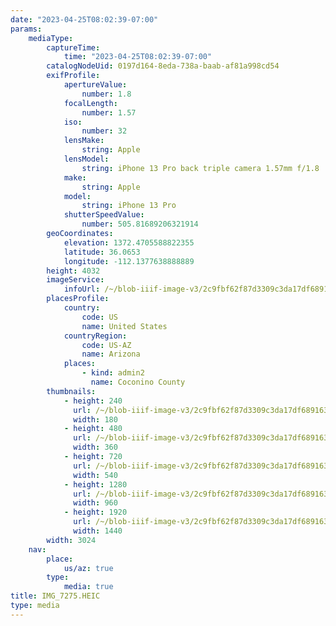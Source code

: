 ```yaml
---
date: "2023-04-25T08:02:39-07:00"
params:
    mediaType:
        captureTime:
            time: "2023-04-25T08:02:39-07:00"
        catalogNodeUid: 0197d164-8eda-738a-baab-af81a998cd54
        exifProfile:
            apertureValue:
                number: 1.8
            focalLength:
                number: 1.57
            iso:
                number: 32
            lensMake:
                string: Apple
            lensModel:
                string: iPhone 13 Pro back triple camera 1.57mm f/1.8
            make:
                string: Apple
            model:
                string: iPhone 13 Pro
            shutterSpeedValue:
                number: 505.81689206321914
        geoCoordinates:
            elevation: 1372.4705588822355
            latitude: 36.0653
            longitude: -112.1377638888889
        height: 4032
        imageService:
            infoUrl: /~/blob-iiif-image-v3/2c9fbf62f87d3309c3da17df68916392ac7a53bcac8deae0498f402e3b080191/info.json
        placesProfile:
            country:
                code: US
                name: United States
            countryRegion:
                code: US-AZ
                name: Arizona
            places:
                - kind: admin2
                  name: Coconino County
        thumbnails:
            - height: 240
              url: /~/blob-iiif-image-v3/2c9fbf62f87d3309c3da17df68916392ac7a53bcac8deae0498f402e3b080191/full/180%2C240/0/default.jpg
              width: 180
            - height: 480
              url: /~/blob-iiif-image-v3/2c9fbf62f87d3309c3da17df68916392ac7a53bcac8deae0498f402e3b080191/full/360%2C480/0/default.jpg
              width: 360
            - height: 720
              url: /~/blob-iiif-image-v3/2c9fbf62f87d3309c3da17df68916392ac7a53bcac8deae0498f402e3b080191/full/540%2C720/0/default.jpg
              width: 540
            - height: 1280
              url: /~/blob-iiif-image-v3/2c9fbf62f87d3309c3da17df68916392ac7a53bcac8deae0498f402e3b080191/full/960%2C1280/0/default.jpg
              width: 960
            - height: 1920
              url: /~/blob-iiif-image-v3/2c9fbf62f87d3309c3da17df68916392ac7a53bcac8deae0498f402e3b080191/full/1440%2C1920/0/default.jpg
              width: 1440
        width: 3024
    nav:
        place:
            us/az: true
        type:
            media: true
title: IMG_7275.HEIC
type: media
---
```

